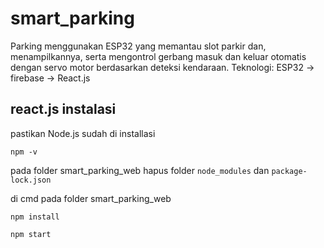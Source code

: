 # smart_parking
Parking menggunakan ESP32 yang memantau slot parkir dan, menampilkannya, serta mengontrol gerbang masuk dan keluar otomatis dengan servo motor berdasarkan deteksi kendaraan.
Teknologi: ESP32 -> firebase -> React.js

## react.js instalasi
pastikan Node.js sudah di installasi
```
npm -v 
```

pada folder smart_parking_web
hapus folder ```node_modules``` dan ```package-lock.json```

di cmd pada folder smart_parking_web
```
npm install
```
```
npm start
```
